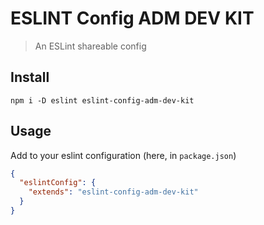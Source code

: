 # ESLINT Config ADM DEV KIT
> An ESLint shareable config

## Install
```
npm i -D eslint eslint-config-adm-dev-kit
```

## Usage
Add to your eslint configuration (here, in `package.json`)

```json
{
  "eslintConfig": {
    "extends": "eslint-config-adm-dev-kit"
  }
}
```
